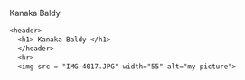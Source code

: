 Kanaka Baldy 

<html lang="en">
  <head>
    <meta charset="utf-8">
    <meta name="viewport" content="width=device-width">
    <title>replit</title>
    <link href="style.css" rel="stylesheet" type="text/css" />
  </head>
  <body>
    
    <header>
      <h1> Kanaka Baldy </h1>
      </header>
      <hr>
      <img src = "IMG-4017.JPG" width="55" alt="my picture">
     
